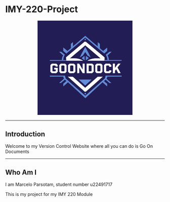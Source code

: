 # IMY-220-Project

<p align="center">
  <img src="assets/logo.jpg" alt="Logo" width="300"/>
</p>

---

## Introduction

Welcome to my Version Control Website where all you can do is Go On Documents

---

## Who Am I

I am Marcelo Parsotam, student number u22491717

This is my project for my IMY 220 Module
